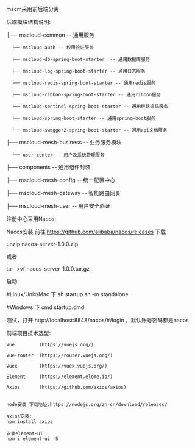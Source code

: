 mscm采用前后端分离
 
 
 后端模块结构说明:

  
  ├── mscloud-common -- 通用服务
  
      ├── mscloud-auth -- 权限验证服务
      
      ├── mscloud-db-spring-boot-starter  -- 通用数据库服务
      
      ├── mscloud-log-spring-boot-starter -- 通用日志服务
      
      ├── mscloud-redis-spring-boot-starter -- 通用redis服务
      
      ├── mscloud-ribbon-spring-boot-starter -- 通用ribbon服务
      
      └── mscloud-sentinel-spring-boot-starter -- 通用链路追踪服务
      
      └── mscloud-spring-boot-starter -- 通用spring-boot服务
      
      └── mscloud-swagger2-spring-boot-starter -- 通用api文档服务
      
  ├── mscloud-mesh-business -- 业务服务模块
  
      └── user-center -- 用户及系统管理服务
      
  ├── components -- 通用组件封装
  
  ├── mscloud-mesh-config -- 统一配置中心
  
  ├── mscloud-mesh-gateway -- 智能路由网关
  
  ├── mscloud-mesh-user -- 用户安全验证
  
  
  
   
   
   
   
   
   
   注册中心采用Nacos:

   Nacos安装
   前往 https://github.com/alibaba/nacos/releases 下载

   unzip nacos-server-1.0.0.zip

   或者

   tar -xvf nacos-server-1.0.0.tar.gz

   启动

   #Linux/Unix/Mac 下
   sh startup.sh -m standalone

   #Windows 下
   cmd startup.cmd

   测试，打开 http://localhost:8848/nacos/#/login ，默认账号密码都是nacos
   
   
  
  
  
  前端项目技术选型:
  
    Vue         (https://vuejs.org/)
    
    Vue-router  (https://router.vuejs.org/)
    
    Vuex        (https://vuex.vuejs.org/)
    
    Element     (https://element.eleme.io/)
    
    Axios       (https://github.com/axios/axios)
    
   
    node安装 下载地址:https://nodejs.org/zh-cn/download/releases/
    
    axios安装:
    npm install axios

    安装element-ui
    npm i element-ui -S
